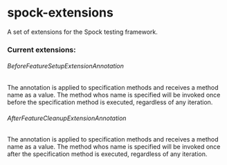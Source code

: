 spock-extensions
================

A set of extensions for the Spock testing framework.

### Current extensions: ###

###### BeforeFeatureSetupExtensionAnnotation ######

The annotation is applied to specification methods and receives a method name as a value.
The method whos name is specified will be invoked once before the specification method is executed, regardless of any iteration.

###### AfterFeatureCleanupExtensionAnnotation ######

The annotation is applied to specification methods and receives a method name as a value.
The method whos name is specified will be invoked once after the specification method is executed, regardless of any iteration.
